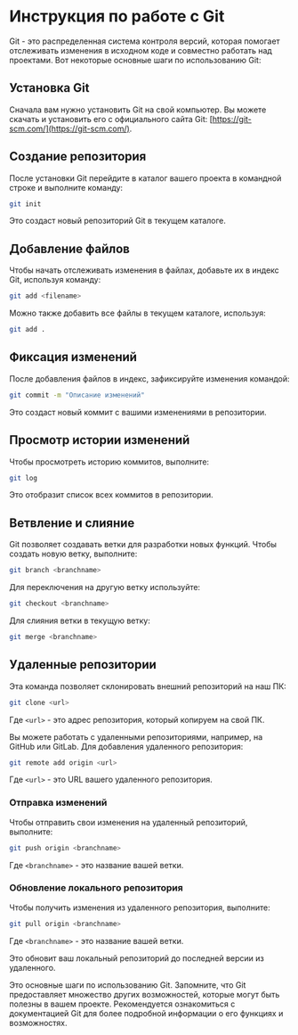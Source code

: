 # Инструкция по работе с Git
Git - это распределенная система контроля версий, которая помогает отслеживать изменения в исходном коде и совместно работать над проектами. Вот некоторые основные шаги по использованию Git:

## Установка Git
Сначала вам нужно установить Git на свой компьютер. Вы можете скачать и установить его с официального сайта Git: [https://git-scm.com/](https://git-scm.com/).

## Создание репозитория
После установки Git перейдите в каталог вашего проекта в командной строке и выполните команду:
```sh
git init
```
Это создаст новый репозиторий Git в текущем каталоге.

## Добавление файлов
Чтобы начать отслеживать изменения в файлах, добавьте их в индекс Git, используя команду:
```sh
git add <filename>
```
Можно также добавить все файлы в текущем каталоге, используя:
```sh
git add .
```

## Фиксация изменений
После добавления файлов в индекс, зафиксируйте изменения командой:
```sh
git commit -m "Описание изменений"
```
Это создаст новый коммит с вашими изменениями в репозитории.

## Просмотр истории изменений
Чтобы просмотреть историю коммитов, выполните:
```sh
git log
```
Это отобразит список всех коммитов в репозитории.

## Ветвление и слияние
Git позволяет создавать ветки для разработки новых функций. Чтобы создать новую ветку, выполните:
```sh
git branch <branchname>
```
Для переключения на другую ветку используйте:
```sh
git checkout <branchname>
```
Для слияния ветки в текущую ветку:
```sh
git merge <branchname>
```

## Удаленные репозитории
Эта команда позволяет склонировать внешний репозиторий на наш ПК:
```sh
git clone <url>
```
Где `<url>` - это адрес репозитория, который копируем на свой ПК.

Вы можете работать с удаленными репозиториями, например, на GitHub или GitLab. Для добавления удаленного репозитория:
```sh
git remote add origin <url>
```
Где `<url>` - это URL вашего удаленного репозитория.

### Отправка изменений
Чтобы отправить свои изменения на удаленный репозиторий, выполните:
```sh
git push origin <branchname>
```
Где `<branchname>` - это название вашей ветки.

### Обновление локального репозитория
Чтобы получить изменения из удаленного репозитория, выполните:
```sh
git pull origin <branchname>
```
Где `<branchname>` - это название вашей ветки.

Это обновит ваш локальный репозиторий до последней версии из удаленного.

Это основные шаги по использованию Git. Запомните, что Git предоставляет множество других возможностей, которые могут быть полезны в вашем проекте. Рекомендуется ознакомиться с документацией Git для более подробной информации о его функциях и возможностях.